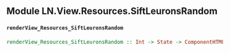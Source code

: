 ## Module LN.View.Resources.SiftLeuronsRandom

#### `renderView_Resources_SiftLeuronsRandom`

``` purescript
renderView_Resources_SiftLeuronsRandom :: Int -> State -> ComponentHTML Input
```



